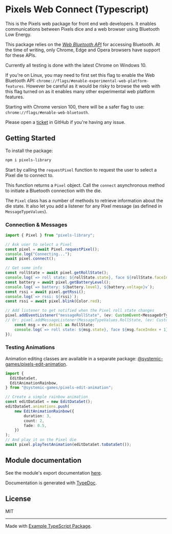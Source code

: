 # Pixels Web Connect (Typescript)

This is the Pixels web package for front end web developers.
It enables communications between Pixels dice and a web browser
using Bluetooth Low Energy.

This package relies on the
[*Web Bluetooth API*](https://developer.mozilla.org/en-US/docs/Web/API/Web_Bluetooth_API)
for accessing Bluetooth.
At the time of writing, only Chrome, Edge and Opera browsers have
support for these APIs.

Currently all testing is done with the latest Chrome on Windows 10.

If you're on Linux, you may need to first set this flag to enable the Web
Bluetooth API:
`chrome://flags/#enable-experimental-web-platform-features`.
However be careful as it would be risky to browse the web with this flag turned on
as it enables many other experimental web platform features.

Starting with Chrome version 100, there will be a safer flag to use:
`chrome://flags/#enable-web-bluetooth`.

Please open a [ticket](https://github.com/GameWithPixels/PixelsWebPackage/issues)
in GitHub if you're having any issue.

## Getting Started

To install the package:
```sh
npm i pixels-library
```

Start by calling the `requestPixel` function to request the user to
select a Pixel die to connect to.

This function returns a `Pixel` object.
Call the `connect` asynchronous method to initiate a Bluetooth
connection with the die.

The `Pixel` class has a number of methods to retrieve information about the die state.
It also let you add a listener for any Pixel message (as defined in `MessageTypeValues`).

### Connection & Messages

```TypeScript
import { Pixel } from "pixels-library";

// Ask user to select a Pixel
const pixel = await Pixel.requestPixel();
console.log("Connecting...");
await pixel.connect();

// Get some info
const rollState = await pixel.getRollState();
console.log(`=> roll state: ${rollState.state}, face ${rollState.faceIndex}`);
const battery = await pixel.getBatteryLevel();
console.log(`=> battery: ${battery.level}, ${battery.voltage}v`);
const rssi = await pixel.getRssi();
console.log(`=> rssi: ${rssi}`);
const rssi = await pixel.blink(Color.red);

// Add listener to get notified when the Pixel roll state changes
pixel.addEventListener("messageRollState", (ev: CustomEvent<MessageOrType>) => {
// Or: pixel.addMessageListener(MessageTypeValues.RollState, (ev: CustomEvent<MessageOrType>) => {
    const msg = ev.detail as RollState;
    console.log(`=> roll state: ${msg.state}, face ${msg.faceIndex + 1}`);
});
```
### Testing Animations

Animation editing classes are available in a separate package:
[@systemic-games/pixels-edit-animation](
    https://www.npmjs.com/package/@systemic-games/pixels-edit-animation
).

```TypeScript
import {
  EditDataSet,
  EditAnimationRainbow,
} from "@systemic-games/pixels-edit-animation";

// Create a simple rainbow animation
const editDataSet = new EditDataSet();
editDataSet.animations.push(
    new EditAnimationRainbow({
        duration: 3,
        count: 2,
        fade: 0.5,
    })
);
// And play it on the Pixel die
await pixel.playTestAnimation(editDataSet.toDataSet());
```

## Module documentation

See the module's export documentation
[here](https://gamewithpixels.github.io/PixelsWebPackage/modules.html).

Documentation is generated with [TypeDoc](https://typedoc.org/).

## License

MIT

---

Made with [Example TypeScript Package](
    https://github.com/tomchen/example-typescript-package
).
